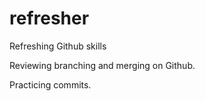 # refresher
Refreshing Github skills

Reviewing branching and merging on Github.

Practicing commits.
